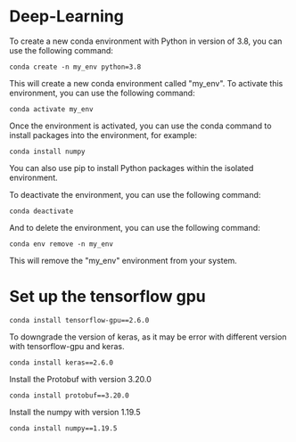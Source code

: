 # Deep-Learning
To create a new conda environment with Python in version of 3.8, you can use the following command:

```
conda create -n my_env python=3.8
```

This will create a new conda environment called "my_env". To activate this environment, you can use the following command:

```
conda activate my_env
```

Once the environment is activated, you can use the conda command to install packages into the environment, for example:

```
conda install numpy
```

You can also use pip to install Python packages within the isolated environment.

To deactivate the environment, you can use the following command:

```
conda deactivate
```

And to delete the environment, you can use the following command:

```
conda env remove -n my_env
```

This will remove the "my_env" environment from your system.

# Set up the tensorflow gpu

```
conda install tensorflow-gpu==2.6.0
```

To downgrade the version of keras, as it may be error with different version with tensorflow-gpu and keras.

```
conda install keras==2.6.0
```

Install the Protobuf with version 3.20.0

```
conda install protobuf==3.20.0
```

Install the numpy with version 1.19.5

```
conda install numpy==1.19.5
```

